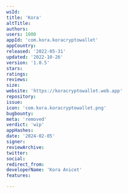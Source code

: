 ```yaml
---
wsId: 
title: 'Kora'
altTitle: 
authors: 
users: 1000
appId: 'com.kora.koracryptowallet'
appCountry: 
released: '2022-05-31'
updated: '2022-10-26'
version: '1.0.5'
stars: 
ratings: 
reviews: 
size: 
website: 'https://koracryptowallet.web.app'
repository: 
issue: 
icon: 'com.kora.koracryptowallet.png'
bugbounty: 
meta: 'removed'
verdict: 'wip'
appHashes: 
date: '2024-02-05'
signer: 
reviewArchive: 
twitter: 
social: 
redirect_from: 
developerName: 'Kora Anicet'
features: 

---
```


